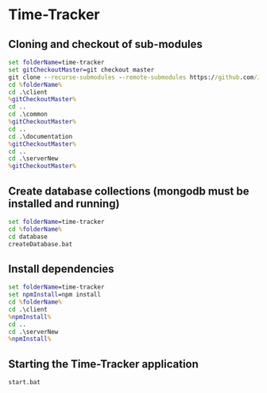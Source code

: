 # Time-Tracker

## Cloning and checkout of sub-modules

```bat
set folderName=time-tracker
set gitCheckoutMaster=git checkout master
git clone --recurse-submodules --remote-submodules https://github.com/JensUngerer/time-tracker.git %folderName%
cd %folderName%
cd .\client
%gitCheckoutMaster%
cd ..
cd .\common
%gitCheckoutMaster%
cd ..
cd .\documentation
%gitCheckoutMaster%
cd ..
cd .\serverNew
%gitCheckoutMaster%
```

## Create database collections (mongodb must be installed and running)

```bat
set folderName=time-tracker
cd %folderName%
cd database
createDatabase.bat
```

## Install dependencies

```bat
set folderName=time-tracker
set npmInstall=npm install
cd %folderName%
cd .\client
%npmInstall%
cd ..
cd .\serverNew
%npmInstall%
```

## Starting the Time-Tracker application

```console
start.bat
```
